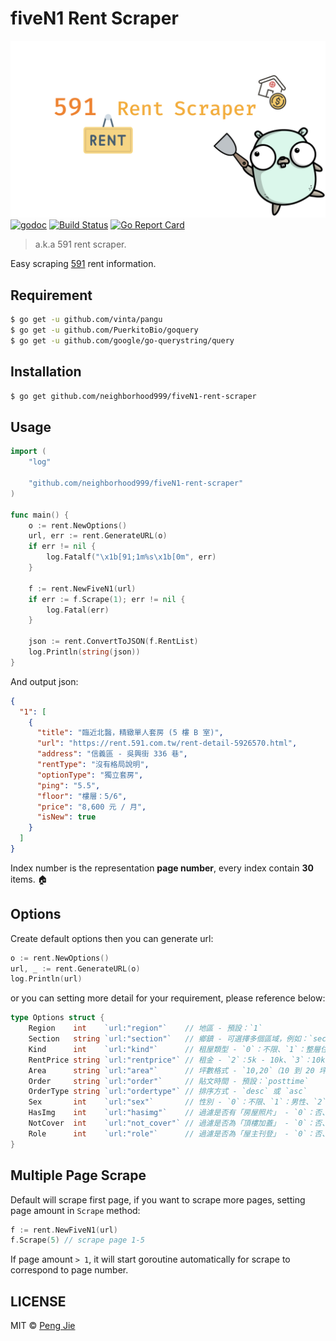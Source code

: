 # fiveN1 Rent Scraper

![logo](./logo/fiveN1-rent-scraper-logo.png)
[![godoc](https://camo.githubusercontent.com/5771fd8cd24b1f8c34b82f152587dbce2294d9e1/68747470733a2f2f676f646f632e6f72672f6769746875622e636f6d2f746a2f6e6f64652d7072756e653f7374617475732e737667)](https://godoc.org/github.com/neighborhood999/fiveN1-rent-scraper)
[![Build Status](https://img.shields.io/travis/neighborhood999/fiveN1-rent-scraper.svg?style=flat-square)](https://travis-ci.org/neighborhood999/fiveN1-rent-scraper)
[![Go Report Card](https://goreportcard.com/badge/github.com/neighborhood999/fiveN1-rent-scraper)](https://goreportcard.com/report/github.com/neighborhood999/fiveN1-rent-scraper)

> a.k.a 591 rent scraper.

Easy scraping [591](https://rent.591.com.tw/) rent information.

## Requirement

```sh
$ go get -u github.com/vinta/pangu
$ go get -u github.com/PuerkitoBio/goquery
$ go get -u github.com/google/go-querystring/query
```

## Installation

```sh
$ go get github.com/neighborhood999/fiveN1-rent-scraper
```

## Usage

```go
import (
	"log"

	"github.com/neighborhood999/fiveN1-rent-scraper"
)

func main() {
	o := rent.NewOptions()
	url, err := rent.GenerateURL(o)
	if err != nil {
		log.Fatalf("\x1b[91;1m%s\x1b[0m", err)
	}

	f := rent.NewFiveN1(url)
	if err := f.Scrape(1); err != nil {
		log.Fatal(err)
	}

	json := rent.ConvertToJSON(f.RentList)
	log.Println(string(json))
}
```

And output json:

```json
{
  "1": [
    {
      "title": "臨近北醫，精緻單人套房 (5 樓 B 室)",
      "url": "https://rent.591.com.tw/rent-detail-5926570.html",
      "address": "信義區 - 吳興街 336 巷",
      "rentType": "沒有格局說明",
      "optionType": "獨立套房",
      "ping": "5.5",
      "floor": "樓層：5/6",
      "price": "8,600 元 / 月",
      "isNew": true
    }
  ]
}
```

Index number is the representation **page number**, every index contain **30** items. 🏠

## Options

Create default options then you can generate url:

```go
o := rent.NewOptions()
url, _ := rent.GenerateURL(o)
log.Println(url)
```

or you can setting more detail for your requirement, please reference below:

```go
type Options struct {
	Region    int    `url:"region"`    // 地區 - 預設：`1`
	Section   string `url:"section"`   // 鄉鎮 - 可選擇多個區域，例如：`section=7,4`
	Kind      int    `url:"kind"`      // 租屋類型 - `0`：不限、`1`：整層住家、`2`：獨立套房、`3`：分租套房、`4`：雅房、`5`：車位，`6`：其他
	RentPrice string `url:"rentprice"` // 租金 - `2`：5k - 10k、`3`：10k - 20k、`4`: 20k - 30k；或者可以輸入價格範圍，例如：`0,10000`
	Area      string `url:"area"`      // 坪數格式 - `10,20`（10 到 20 坪）
	Order     string `url:"order"`     // 貼文時間 - 預設：`posttime`
	OrderType string `url:"ordertype"` // 排序方式 - `desc` 或 `asc`
	Sex       int    `url:"sex"`       // 性別 - `0`：不限、`1`：男性、`2`：女性
	HasImg    int    `url:"hasimg"`    // 過濾是否有「房屋照片」 - `0`：否、`1`：是
	NotCover  int    `url:"not_cover"` // 過濾是否為「頂樓加蓋」 - `0`：否、`1`：是
	Role      int    `url:"role"`      // 過濾是否為「屋主刊登」 - `0`：否、`1`：是
}
```

## Multiple Page Scrape

Default will scrape first page, if you want to scrape more pages, setting page amount in `Scrape` method:

```go
f := rent.NewFiveN1(url)
f.Scrape(5) // scrape page 1-5
```

If page amount `> 1`, it will start goroutine automatically for scrape to correspond to page number.

## LICENSE

MIT © [Peng Jie](https://github.com/neighborhood999)
